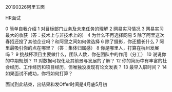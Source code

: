 20190326阿里五面

HR面试

0 简单自我介绍
1 对目标部门业务及未来任务的理解
2 网易实习情况
3 网易实习最大的收获（答：技术上与非技术上的）
4 为什么不再选择网易
5 除了阿里这次春招还投了其他企业吗？和阿里之间如何做选择
6 除了摄影，你还擅长什么
7 阿里最吸引你的点在哪里？（答：集体归属感）
8 你是哪里人，打算在杭州发展吗？
9 挑战杯项目主要做什么，团队人数，你在团队中的作用（分工）
10 说说你的中期规划？
11 对数据可视化及其前景与发展的了解？
12 你的简历中有丰富的社会经历、工作经历和项目经历，但唯独没发现有论文发表？
13 最早入职时间？
14 如果面试不成功，你将如何打算？

面试到此结束，出结果和发Offer时间是4月底5月初